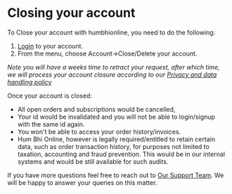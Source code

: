 # Closing your account 
To Close your account with humbhionline, you need to do the following: 

1. [Login](/login) to your account.
2. From the menu, choose Account->Close/Delete your account. 

_Note you will have a weeks time to retract your request, after which time, we will process your account closure according to our [Privacy and data handling policy](/privacy)_

Once your account is closed: 

* All open orders and subscriptions would be cancelled, 
* Your id would be invalidated and you will not be able to login/signup with the same id again.
* You won't be able to access your order history/invoices.
* Hum Bhi Online, however is legally required/entitled to retain certain data, such as order transaction history, for purposes not limited to taxation, accounting and fraud prevention. This would be in our internal systems and would be still available for such audits.

If you have more questions feel free to reach out to [Our Support Team](mailto:support@humbhionline.in). We will be happy to answer your queries on this matter. 
